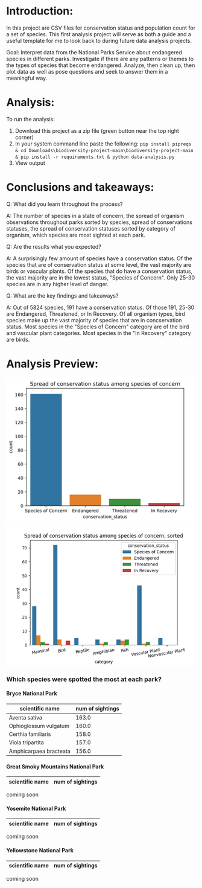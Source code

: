 # Introduction:

In this project are CSV files for conservation status and population count for a set of species. This first analysis project will serve as both a guide and a useful template for me to look back to during future data analysis projects.

Goal: Interpret data from the National Parks Service about endangered species in different parks. Investigate if there are any patterns or themes to the types of species that become endangered. Analyze, then clean up, then plot data as well as pose questions and seek to answer them in a meaningful way.

# Analysis:
To run the analysis:
1. Download this project as a zip file (green button near the top right corner)
2. In your system command line paste the following: `pip install pipreqs & cd Downloads\biodiversity-project-main\biodiversity-project-main & pip install -r requirements.txt & python data-analysis.py`
3. View output

# Conclusions and takeaways:

Q: What did you learn throughout the process?

A: The number of species in a state of concern, the spread of organism observations throughout parks sorted by species, spread of conservations statuses, the spread of conservation statuses sorted by category of organism, which species are most sighted at each park.

Q: Are the results what you expected?

A: A surprisingly few amount of species have a conservation status. Of the species that are of conservation status at some level, the vast majority are birds or vascular plants. Of the species that do have a conservation status, the vast majority are in the lowest status, "Species of Concern". Only 25-30 species are in any higher level of danger.

Q: What are the key findings and takeaways?

A: Out of 5824 species, 191 have a conservation status. Of those 191, 25-30 are Endangered, Threatened, or In Recovery. Of all organism types, bird species make up the vast majority of species that are in concservation status. Most species in the "Species of Concern" category are of the bird and vascular plant categories. Most species in the "In Recovery" category are birds.

# Analysis Preview:
![](figure1.png)
![](figure2.png)
### Which species were spotted the most at each park?
#### Bryce National Park

scientific name  | num of sightings
------------- | -------------
Aventa sativa  | 163.0
Ophioglossum vulgatum  | 160.0
Certhia familiaris | 158.0
Viola tripartita | 157.0
Amphicarpaea bracteata | 156.0

#### Great Smoky Mountains National Park

scientific name  | num of sightings
------------- | -------------
coming soon

#### Yosemite National Park

scientific name  | num of sightings
------------- | -------------
coming soon

#### Yellowstone National Park

scientific name  | num of sightings
------------- | -------------
coming soon

